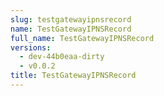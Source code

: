 ```yaml
---
slug: testgatewayipnsrecord
name: TestGatewayIPNSRecord
full_name: TestGatewayIPNSRecord
versions:
  - dev-44b0eaa-dirty
  - v0.0.2
title: TestGatewayIPNSRecord
---
```


